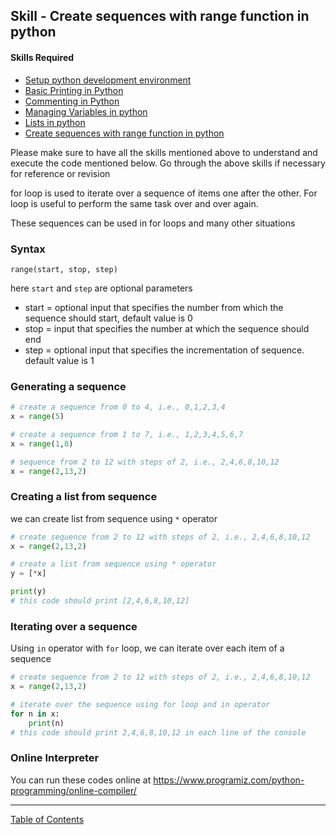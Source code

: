## Skill - Create sequences with range function in python

#### Skills Required
* [Setup python development environment](https://nagasudhir.blogspot.com/2020/04/setup-python-development-environment_14.html)
* [Basic Printing in Python](https://nagasudhir.blogspot.com/2020/04/basic-printing-in-python.html)
* [Commenting in Python](https://nagasudhir.blogspot.com/2020/04/comments-in-python.html)
* [Managing Variables in python](https://nagasudhir.blogspot.com/2020/04/managing-variables-in-python.html)
* [Lists in python](https://nagasudhir.blogspot.com/2020/04/lists-in-python.html)
* [Create sequences with range function in python](https://nagasudhir.blogspot.com/2020/05/create-sequences-with-range-function.html)

Please make sure to have all the skills mentioned above to understand and execute the code mentioned below. Go through the above skills if necessary for reference or revision

for loop is used to iterate over a sequence of items one after the other. For loop is useful to perform the same task over and over again.

These sequences can be used in for loops and many other situations

### Syntax
```
range(start, stop, step)
```
here ```start``` and ```step``` are optional parameters
* start = optional input that specifies the number from which the sequence should start, default value is 0
* stop = input that specifies the number at which the sequence should end
* step = optional input that specifies the incrementation of sequence. default value is 1

### Generating a sequence
```python
# create a sequence from 0 to 4, i.e., 0,1,2,3,4
x = range(5)

# create a sequence from 1 to 7, i.e., 1,2,3,4,5,6,7
x = range(1,8)

# sequence from 2 to 12 with steps of 2, i.e., 2,4,6,8,10,12
x = range(2,13,2)
```

### Creating a list from sequence
we can create list from sequence using `*` operator
```python
# create sequence from 2 to 12 with steps of 2, i.e., 2,4,6,8,10,12
x = range(2,13,2)

# create a list from sequence using * operator
y = [*x]

print(y)
# this code should print [2,4,6,8,10,12]
```

### Iterating over a sequence
Using `in` operator with `for` loop, we can iterate over each item of a sequence
```python
# create sequence from 2 to 12 with steps of 2, i.e., 2,4,6,8,10,12
x = range(2,13,2)

# iterate over the sequence using for loop and in operator
for n in x:
	print(n)
# this code should print 2,4,6,8,10,12 in each line of the console
```

### Online Interpreter
You can run these codes online at https://www.programiz.com/python-programming/online-compiler/

<hr/>

[Table of Contents](https://nagasudhir.blogspot.com/2020/04/taming-python-table-of-contents.html)


<!--stackedit_data:
eyJwcm9wZXJ0aWVzIjoidGl0bGU6IEZvciBsb29wIGluIHB5dG
hvblxuYXV0aG9yOiBOYWdhc3VkaGlyIFB1bGxhXG50YWdzOiAn
bGVhcm5pbmcsIHB5dGhvbiwgdGFtaW5nX3B5dGhvbl9za2lsbC
dcbmNhdGVnb3JpZXM6IHRhbWluZ19weXRob25fc2tpbGxcbmRh
dGU6ICcyMDIwLTA1LTAyJ1xuIiwiaGlzdG9yeSI6Wy0xNzYyMj
IwMzk4XX0=
-->